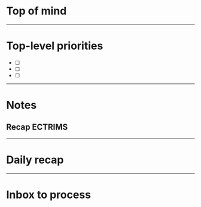 # Top of mind




---
# Top-level priorities
- [ ] 
- [ ] 
- [ ] 


---
# Notes

## Recap ECTRIMS


--- 
# Daily recap





--- 
# Inbox to process


